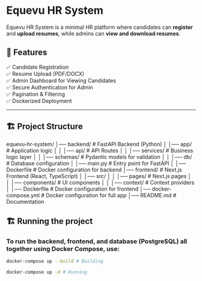 # Equevu HR System

Equevu HR System is a minimal HR platform where candidates can **register** and **upload resumes**, while admins can **view and download resumes**.

## 🚀 Features

✅ Candidate Registration  
✅ Resume Upload (PDF/DOCX)  
✅ Admin Dashboard for Viewing Candidates  
✅ Secure Authentication for Admin  
✅ Pagination & Filtering  
✅ Dockerized Deployment

---

## 🏗 **Project Structure**

equevu-hr-system/
│── backend/ # FastAPI Backend (Python)
│ │── app/ # Application logic
│ │ │── api/ # API Routes
│ │ │── services/ # Business logic layer
│ │ │── schemas/ # Pydantic models for validation
│ │ │── db/ # Database configuration
│ │── main.py # Entry point for FastAPI
│ │── Dockerfile # Docker configuration for backend
│── frontend/ # Next.js Frontend (React, TypeScript)
│ │── src/
│ │ │── pages/ # Next.js pages
│ │ │── components/ # UI components
│ │ │── context/ # Context providers
│ │── Dockerfile # Docker configuration for frontend
│── docker-compose.yml # Docker configuration for full app
│── README.md # Documentation

## 🏗 **Running the project**

### **To run the backend, frontend, and database (PostgreSQL) all together using Docker Compose, use:**

```sh
docker-compose up --build # Building 

docker-compose up -d # Running
```
